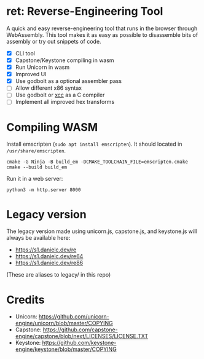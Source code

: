 # ret: Reverse-Engineering Tool

A quick and easy reverse-engineering tool that runs in the browser through WebAssembly.
This tool makes it as easy as possible to disassemble bits of assembly or try out snippets of code. 

- [x] CLI tool
- [x] Capstone/Keystone compiling in wasm
- [x] Run Unicorn in wasm
- [x] Improved UI
- [x] Use godbolt as a optional assembler pass
- [ ] Allow different x86 syntax
- [ ] Use godbolt or [xcc](https://github.com/tyfkda/xcc) as a C compiler
- [ ] Implement all improved hex transforms

# Compiling WASM
Install emscripten (`sudo apt install emscripten`). It should located in `/usr/share/emscripten`.
```
cmake -G Ninja -B build_em -DCMAKE_TOOLCHAIN_FILE=emscripten.cmake
cmake --build build_em
```
Run it in a web server:
```
python3 -m http.server 8000
```

# Legacy version

The legacy version made using unicorn.js, capstone.js, and keystone.js will always be available here:

- https://s1.danielc.dev/re
- https://s1.danielc.dev/re64
- https://s1.danielc.dev/re86

(These are aliases to legacy/ in this repo)

# Credits

- Unicorn: https://github.com/unicorn-engine/unicorn/blob/master/COPYING
- Capstone: https://github.com/capstone-engine/capstone/blob/next/LICENSES/LICENSE.TXT
- Keystone: https://github.com/keystone-engine/keystone/blob/master/COPYING
